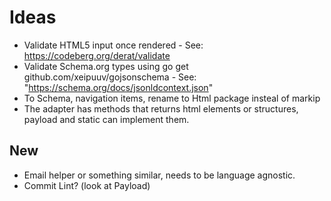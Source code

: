 # Ideas

- Validate HTML5 input once rendered - See: https://codeberg.org/derat/validate
- Validate Schema.org types using go get github.com/xeipuuv/gojsonschema -
  See: "https://schema.org/docs/jsonldcontext.json"
- To Schema, navigation items, rename to Html package insteal of markip
- The adapter has methods that returns html elements or structures, payload and static can implement
  them.

## New

- Email helper or something similar, needs to be language agnostic.
- Commit Lint? (look at Payload)
